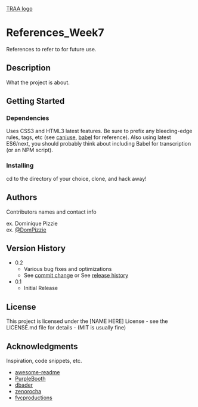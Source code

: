 [TRAA logo](images/logo.jpg)

# References_Week7

References to refer to for future use.

## Description

What the project is about.

## Getting Started

### Dependencies

Uses CSS3 and HTML3 latest features. Be sure to prefix any bleeding-edge rules, tags, etc (see [caniuse](https://caniuse.com/), [babel](https://babeljs.io/) for reference).
Also using latest ES6/next, you should probably think about including Babel for transcription (or an NPM script).

### Installing

cd to the directory of your choice, clone, and hack away!

## Authors

Contributors names and contact info

ex. Dominique Pizzie  
ex. [@DomPizzie](https://twitter.com/dompizzie)

## Version History

* 0.2
    * Various bug fixes and optimizations
    * See [commit change]() or See [release history]()
* 0.1
    * Initial Release

## License

This project is licensed under the [NAME HERE] License - see the LICENSE.md file for details - (MIT is usually fine)

## Acknowledgments

Inspiration, code snippets, etc.
* [awesome-readme](https://github.com/matiassingers/awesome-readme)
* [PurpleBooth](https://gist.github.com/PurpleBooth/109311bb0361f32d87a2)
* [dbader](https://github.com/dbader/readme-template)
* [zenorocha](https://gist.github.com/zenorocha/4526327)
* [fvcproductions](https://gist.github.com/fvcproductions/1bfc2d4aecb01a834b46)
